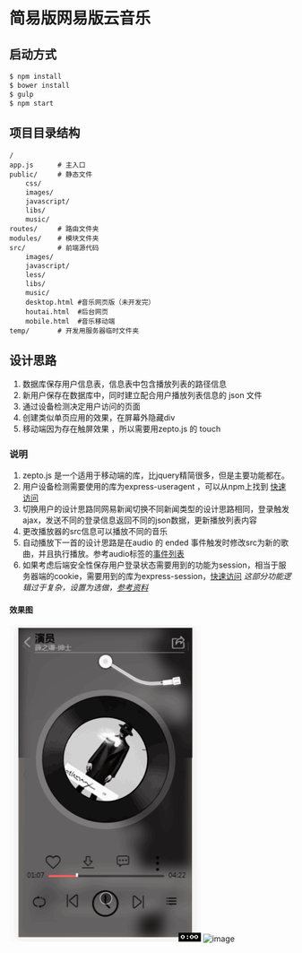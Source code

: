 # 简易版网易版云音乐

## 启动方式
```
$ npm install
$ bower install
$ gulp
$ npm start
```

## 项目目录结构

```
/
app.js      # 主入口
public/     # 静态文件
    css/
    images/
    javascript/
    libs/
    music/
routes/     # 路由文件夹
modules/    # 模块文件夹
src/        # 前端源代码
    images/
    javascript/
    less/
    libs/
    music/
    desktop.html #音乐网页版（未开发完）
    houtai.html  #后台网页
    mobile.html  #音乐移动端
temp/       # 开发用服务器临时文件夹

```


## 设计思路
1. 数据库保存用户信息表，信息表中包含播放列表的路径信息
2. 新用户保存在数据库中，同时建立配合用户播放列表信息的 json 文件
3. 通过设备检测决定用户访问的页面
4. 创建类似单页应用的效果，在屏幕外隐藏div
5. 移动端因为存在触屏效果 ，所以需要用zepto.js 的 touch




### 说明
1. zepto.js 是一个适用于移动端的库，比jquery精简很多，但是主要功能都在。
2. 用户设备检测需要使用的库为express-useragent ，可以从npm上找到 [快速访问](https://www.npmjs.com/package/express-useragent)
3. 切换用户的设计思路同网易新闻切换不同新闻类型的设计思路相同，登录触发ajax，发送不同的登录信息返回不同的json数据，更新播放列表内容
4. 更改播放器的src信息可以播放不同的音乐
6. 自动播放下一首的设计思路是在audio 的 ended 事件触发时修改src为新的歌曲，并且执行播放。参考audio标签的[事件列表](https://developer.mozilla.org/en-US/docs/Web/Guide/Events/Media_events)
5. 如果考虑后端安全性保存用户登录状态需要用到的功能为session，相当于服务器端的cookie，需要用到的库为express-session，[快速访问](https://www.npmjs.com/package/express-session)
*这部分功能逻辑过于复杂，设置为选做，[参考资料](http://wiki.jikexueyuan.com/project/node-lessons/cookie-session.html)*

#### 效果图
![image](https://github.com/chengzhuojmm/myMusic/blob/master/gif/demo1.gif)
![image](https:github.com/chengzhuojmm/myMusic/blob/master/gif/demo2.gif)
